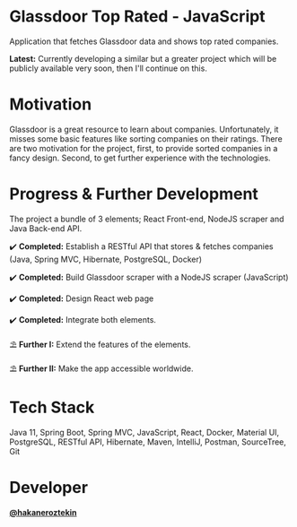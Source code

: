 # Glassdoor Top Rated - JavaScript
Application that fetches Glassdoor data and shows top rated companies.

**Latest:** Currently developing a similar but a greater project which will be publicly available very soon, then I'll continue on this.

# Motivation 
Glassdoor is a great resource to learn about companies. Unfortunately, it misses some basic features like sorting companies on their ratings. There are two motivation for the project, first, to provide sorted companies in a fancy design. Second, to get further experience with the technologies.  

# Progress & Further Development
The project a bundle of 3 elements; React Front-end, NodeJS scraper and Java Back-end API.

✔️ **Completed:** Establish a RESTful API that stores & fetches companies (Java, Spring MVC, Hibernate, PostgreSQL, Docker)

✔️ **Completed:** Build Glassdoor scraper with a NodeJS scraper (JavaScript)

✔️ **Completed:** Design React web page

✔️ **Completed:** Integrate both elements.

⛱ **Further I:** Extend the features of the elements.

⛱ **Further II:** Make the app accessible worldwide.

# Tech Stack 
Java 11, Spring Boot, Spring MVC, JavaScript, React, Docker, Material UI, PostgreSQL, RESTful API, Hibernate, Maven, IntelliJ, Postman, SourceTree, Git

# Developer
**[@hakaneroztekin](https://github.com/hakaneroztekin)**
